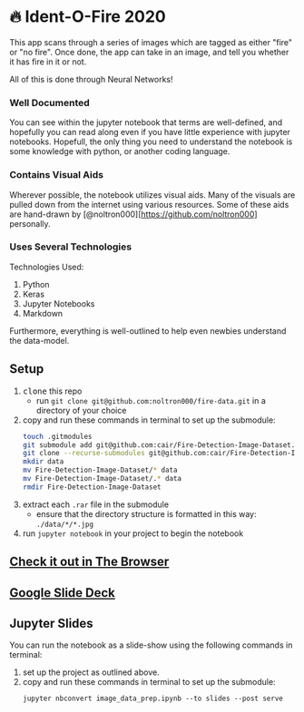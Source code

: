 # 🔥 Ident-O-Fire 2020
This app scans through a series of images which are tagged as either "fire" or "no fire".
Once done, the app can take in an image, and tell you whether it has fire in it or not.

All of this is done through Neural Networks!

### Well Documented
You can see within the jupyter notebook that terms are well-defined, and hopefully you can read along even if you have little experience with jupyter notebooks.
Hopefull, the only thing you need to understand the notebook is some knowledge with python, or another coding language.

### Contains Visual Aids
Wherever possible, the notebook utilizes visual aids.
Many of the visuals are pulled down from the internet using various resources.
Some of these aids are hand-drawn by [@noltron000][https://github.com/noltron000] personally.

### Uses Several Technologies
Technologies Used:
1. Python
1. Keras
1. Jupyter Notebooks
1. Markdown

Furthermore, everything is well-outlined to help even newbies understand the data-model.

## Setup
1. <kbd>clone</kbd> this repo
	- run `git clone git@github.com:noltron000/fire-data.git` in a directory of your choice
1. copy and run these commands in terminal to set up the submodule:
	```bash
	touch .gitmodules
	git submodule add git@github.com:cair/Fire-Detection-Image-Dataset.git data
	git clone --recurse-submodules git@github.com:cair/Fire-Detection-Image-Dataset.git
	mkdir data
	mv Fire-Detection-Image-Dataset/* data
	mv Fire-Detection-Image-Dataset/.* data
	rmdir Fire-Detection-Image-Dataset
	```
1. extract each `.rar` file in the submodule
	- ensure that the directory structure is formatted in this way: `./data/*/*.jpg`
1. run `jupyter notebook` in your project to begin the notebook

## [Check it out in The Browser][Files]
## [Google Slide Deck][Slides]
## Jupyter Slides
You can run the notebook as a slide-show using the following commands in terminal:
1. set up the project as outlined above.
1. copy and run these commands in terminal to set up the submodule:
	```
	jupyter nbconvert image_data_prep.ipynb --to slides --post serve
	```
[Files]: https://github.com/noltron000/fire-data/blob/master/fire_image_classification.py
[Slides]: https://docs.google.com/presentation/d/1uY8cokZ4nUqoJmNRkWXFD0RDhwb9IgcwDOxFQAVybtM/edit#slide=id.g6d71e4cbe1_0_236

